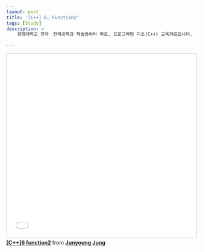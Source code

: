```yaml
---
layout: post
title: '[C++] 6. Function2'
tags: [Study]
description: >  
    경희대학교 전자﹒전파공학과 학술동아리 마로, 프로그래밍 기초(C++) 교육자료입니다.

---
```



<iframe src="//www.slideshare.net/slideshow/embed_code/key/tGKVqjbJuL54Hd" width="595" height="485" frameborder="0" marginwidth="0" marginheight="0" scrolling="no" style="border:1px solid #CCC; border-width:1px; margin-bottom:5px; max-width: 100%;" allowfullscreen> </iframe> <div style="margin-bottom:5px"> <strong> <a href="//www.slideshare.net/JunyoungJung8/c6-function2-69800573" title="[C++]6 function2" target="_blank">[C++]6 function2</a> </strong> from <strong><a target="_blank" href="//www.slideshare.net/JunyoungJung8">Junyoung Jung</a></strong> </div>
